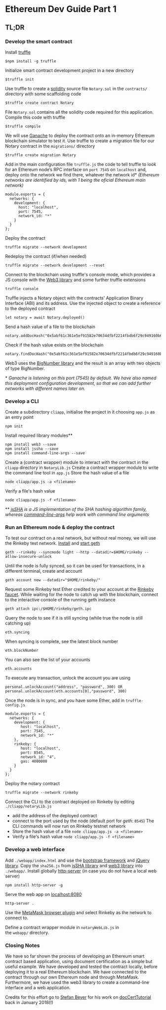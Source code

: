 # Ethereum Dev Guide Part 1

## TL;DR
### Develop the smart contract
Install [truffle](http://truffleframework.com/)
```
$npm install -g truffle
```
Initialize smart contract development project in a new directory
```
$truffle init
```
Use truffle to create a [solidity](https://solidity.readthedocs.io/en/develop/) source file `Notary.sol` in the `contracts/` directory with some scaffolding code
```
$truffle create contract Notary
```
File `Notary.sol` contains all the solidity code required for this application. Compile this code with truffle
```
$truffle compile
```
We will use [Ganache](http://truffleframework.com/ganache/) to deploy the contract onto an in-memory Ethereum blockchain simulator to test it. 
Use truffle to create a migration file for our Notary contract in the `migrations/` directory
```
$truffle create migration Notary
```
Add in the main configuration file `truffle.js` the code to tell truffle to look for an Ethereum node’s RPC interface on `port 7545` on `localhost` and,
deploy onto the network we find there, whatever the network id* *(Ethereum networks are identified by ids, with 1 being the oficial Ethereum main network)*

```
module.exports = {
  networks: {
    development: {
      host: "localhost",
      port: 7545,
      network_id: "*"
    }
  }
};
```
Deploy the contract
```
truffle migrate --network development
```
Redeploy the contract (if/when needed)
```
truffle migrate --network development --reset
```
Connect to the blockchain using truffle's console mode, which provides a JS console with the [Web3 library](https://github.com/ethereum/web3.js/) and some further truffle extensions
```
truffle console
```
Truffle injects a Notary object with the contracts' Application Binary Interface (ABI) and its address. Use the injected object to create a reference to the deployed contract
```
let notary = await Notary.deployed()
```
Send a hash value of a file to the blockchain
```
notary.addDocHash("0x5abf61c361e5ef91582e70634dfbf2214fbdb6f29c949160b69f27ae947d919d");
```
Check if the hash value exists on the blockchain
```
notary.findDocHash("0x5abf61c361e5ef91582e70634dfbf2214fbdb6f29c949160b69f27ae947d919d");
```
Web3 uses the [BigNumber library](https://github.com/MikeMcl/bignumber.js/) and the result is an array with two objects of type BigNumber.

\* *Ganache is listening on this port (7545) by default. We have also named this deployment configuration development, so that we can add further networks with different names later on.*

### Develop a CLI
Create a subdirectory `cliapp`, initialise the project in it choosing `app.js` as an entry point
```
npm init
```
Install required library modules**
```
npm install web3 --save
npm install jssha --save
npm install command-line-args --save
```
Create a (contract wrapper) module to interact with the contract in the `cliapp` directory in `NotaryLib.js`
Create a contract wrapper module to write the command line tool in `app.js`
Store the hash value of a file
```
node cliapp/app.js -a <filename>
```
Verify a file's hash value
```
node cliapp/app.js -f <filename>
```

\*\* *[jsSHA](https://github.com/Caligatio/jsSHA) is a JS implementation of the SHA hashing algorithm family, whereas [command-line-args](https://www.npmjs.com/package/command-line-args) help work with command line arguments*

### Run an Ethereum node & deploy the contract
To test our contract on a real network, but without real money, we will use the Rinkeby test network.
[Install](https://geth.ethereum.org/docs/install-and-build/installing-geth) and [start geth](https://github.com/ethereum/go-ethereum)
```
geth --rinkeby --syncmode light --http --datadir=$HOME/rinkeby --allow-insecure-unlock
```
Until the node is fully synced, so it can be used for transactions,
in a different terminal, create and account
```
geth account new --datadir="$HOME/rinkeby/"
```
Request some Rinkeby test Ether credited to your account at the [Rinkeby faucet](https://faucet.rinkeby.io/).
While waiting for the node to catch up with the blockchain, connect to the interactive console of the running geth instance
```
geth attach ipc:/$HOME/rinkeby/geth.ipc
```
Query the node to see if it is still syncing (while true the node is still catching up)
```
eth.syncing
```
When syncing is complete, see the latest block number
```
eth.blockNumber
```
You can also see the list of your accounts
```
eth.accounts
```
To execute any transaction, unlock the account you are using
```
personal.unlockAccount("address", "password", 300) OR 
personal.unlockAccount(eth.accounts[0],"password", 300)
```
Once the node is in sync, and you have some Ether, add in `truffle-config.js` 
```
module.exports = {
  networks: {
    development: {
       host: "localhost",
       port: 7545,
       network_id: "*"
    },
    rinkeby: {
       host: "localhost",
       port: 8545,
       network_id: "4",
       gas: 4000000
    }
  }
};
```
Deploy the notary contract
```
truffle migrate --network rinkeby
```
Connect the CLI to the contract deployed on Rinkeby by editing `./cliapp/notaryLib.js`
- add the address of the deployed contract 
- connect to the port used by the node (default port for *geth*: `8545`) 
The CLI commands will now run on Rinkeby testnet network 
- Store the hash value of a file ```node cliapp/app.js -a <filename>```
- Verify a file's hash value ```node cliapp/app.js -f <filename>```

### Develop a web interface
Add `./webapp/index.html` and use the [bootstrap framework](https://getbootstrap.com/) and [jQuery library](https://jquery.com/).
Copy the `sha256.js` from [jsSHA library](https://github.com/Caligatio/jsSHA) and [web3 library](https://github.com/ChainSafe/web3.js#in-the-browser) into `./webapp/`.
Install globally [http-server](https://www.npmjs.com/package/http-server) (in case you do not have a local web server)
```
npm install http-server -g
```
Serve the web app on [localhost:8080](http://localhost:8080)
```
http-server .
```
Use the [MetaMask browser plugin](https://metamask.io/) and select Rinkeby as the network to connect to.

Define a contract wrapper module in `notaryWebLib.js` in the `webapp/` directory.


### Closing Notes
We have so far shown the process of developing an Ethereum smart contract based application, using document certification as a simple but useful example. We have developed and tested the contract locally, before deploying it to a real Ethereum blockchain. We have connected to the contract through our own Ethereum node and through MetaMask. Furthermore, we have used the web3 library to create a command-line interface and a web application.

Credits for this effort go to [Stefan Beyer](https://github.com/stbeyer) for his work on [docCertTutorial](https://github.com/stbeyer/docCertTutorial) back in January 2018(!)